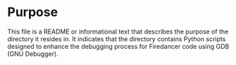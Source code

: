 # Purpose
This file is a README or informational text that describes the purpose of the directory it resides in. It indicates that the directory contains Python scripts designed to enhance the debugging process for Firedancer code using GDB (GNU Debugger).
